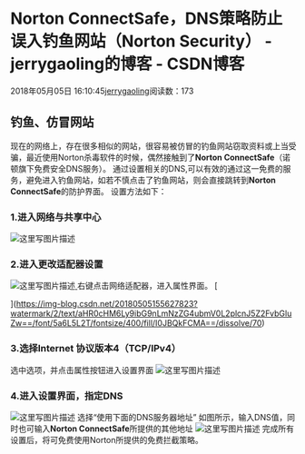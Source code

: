 
# Norton ConnectSafe，DNS策略防止误入钓鱼网站（Norton Security） - jerrygaoling的博客 - CSDN博客


2018年05月05日 16:10:45[jerrygaoling](https://me.csdn.net/jerrygaoling)阅读数：173


## 钓鱼、仿冒网站
现在的网络上，存在很多相似的网站，很容易被仿冒的钓鱼网站窃取资料或上当受骗，最近使用Norton杀毒软件的时候，偶然接触到了**Norton ConnectSafe**（诺顿旗下免费安全DNS服务）。
通过设置相关的DNS,可以有效的通过这一免费的服务，避免进入钓鱼网站，如若不慎点击了钓鱼网站，则会直接跳转到**Norton ConnectSafe**的防护界面。
设置方法如下：
### 1.进入网络与共享中心
![这里写图片描述](https://img-blog.csdn.net/20180505155333343?watermark/2/text/aHR0cHM6Ly9ibG9nLmNzZG4ubmV0L2plcnJ5Z2FvbGluZw==/font/5a6L5L2T/fontsize/400/fill/I0JBQkFCMA==/dissolve/70)
### 2.进入更改适配器设置
![这里写图片描述](https://img-blog.csdn.net/20180505155627823?watermark/2/text/aHR0cHM6Ly9ibG9nLmNzZG4ubmV0L2plcnJ5Z2FvbGluZw==/font/5a6L5L2T/fontsize/400/fill/I0JBQkFCMA==/dissolve/70)[ ](https://img-blog.csdn.net/20180505155627823?watermark/2/text/aHR0cHM6Ly9ibG9nLmNzZG4ubmV0L2plcnJ5Z2FvbGluZw==/font/5a6L5L2T/fontsize/400/fill/I0JBQkFCMA==/dissolve/70)
右键点击网络适配器，进入属性界面。
[

](https://img-blog.csdn.net/20180505155627823?watermark/2/text/aHR0cHM6Ly9ibG9nLmNzZG4ubmV0L2plcnJ5Z2FvbGluZw==/font/5a6L5L2T/fontsize/400/fill/I0JBQkFCMA==/dissolve/70)
### 3.选择Internet 协议版本4（TCP/IPv4）
[
](https://img-blog.csdn.net/20180505155627823?watermark/2/text/aHR0cHM6Ly9ibG9nLmNzZG4ubmV0L2plcnJ5Z2FvbGluZw==/font/5a6L5L2T/fontsize/400/fill/I0JBQkFCMA==/dissolve/70)选中选项，并点击属性按钮进入设置界面
![这里写图片描述](https://img-blog.csdn.net/20180505155913811?watermark/2/text/aHR0cHM6Ly9ibG9nLmNzZG4ubmV0L2plcnJ5Z2FvbGluZw==/font/5a6L5L2T/fontsize/400/fill/I0JBQkFCMA==/dissolve/70)
### 4.进入设置界面，指定DNS
![这里写图片描述](https://img-blog.csdn.net/20180505161210538?watermark/2/text/aHR0cHM6Ly9ibG9nLmNzZG4ubmV0L2plcnJ5Z2FvbGluZw==/font/5a6L5L2T/fontsize/400/fill/I0JBQkFCMA==/dissolve/70)
选择“使用下面的DNS服务器地址”
如图所示，输入DNS值，同时也可输入**Norton ConnectSafe**所提供的其他地址
![这里写图片描述](https://img-blog.csdn.net/20180505160810135?watermark/2/text/aHR0cHM6Ly9ibG9nLmNzZG4ubmV0L2plcnJ5Z2FvbGluZw==/font/5a6L5L2T/fontsize/400/fill/I0JBQkFCMA==/dissolve/70)
完成所有设置后，将可免费使用Norton所提供的免费拦截策略。

